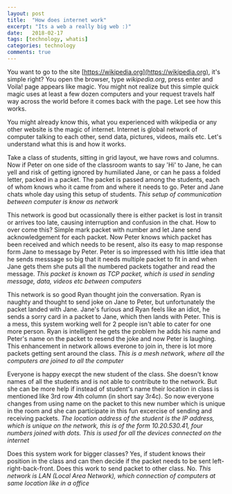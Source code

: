 ```yaml
---
layout: post
title:  "How does internet work"
excerpt: "Its a web a really big web :)"
date:   2018-02-17
tags: [technology, whatis]
categories: technology
comments: true
---
```


You want to go to the site [https://wikipedia.org](https://wikipedia.org), it's simple right? You open the browser, type *wikipedia.org*, press enter and Voila! page appears like magic. You might not realize but this simple quick magic uses at least a few dozen computers and your request travels half way across the world before it comes back with the page. Let see how this works.

You might already know this, what you experienced with wikipedia or any other website is the magic of internet. Internet is global network of computer talking to each other, send data, pictures, videos, mails etc. Let's understand what this is and how it works.

Take a class of students, sitting in grid layout, we have rows and columns. Now if Peter on one side of the classroom wants to say 'Hi' to Jane, he can yell and risk of getting ignored by humiliated Jane, or can he pass a folded letter, packed in a packet. The packet is passed among the students, each of whom knows who it came from and where it needs to go. Peter and Jane chats whole day using this setup of students. *This setup of communication between computer is know as network*

This network is good but ocassionally there is either packet is lost in transit or arrives too late, causing interruption and confusion in the chat. How to over come this? Simple mark packet with number and let Jane send acknowledgement for each packet. Now Peter knows which packet has been received and which needs to be resent, also its easy to map response form Jane to message by Peter. Peter is so impressed with his little idea that he sends messsage so big that it needs multiple packet to fit in and when Jane gets them she puts all the numbered packets togather and read the message. *This packet is known as TCP packet, which is used in sending message, data, videos etc between computers*

This network is so good Ryan thought join the conversation. Ryan is naughty and thought to send joke on Jane to Peter, but unfortunately the packet landed with Jane. Jane's furious and Ryan feels like an idiot, he sends a sorry card in a packet to Jane, which then lands with Peter. This is a mess, this system working well for 2 people isn't able to cater for one more person. Ryan is intelligent he gets the problem he adds his name and Peter's name on the packet to resend the joke and now Peter is laughing. This enhancement in network allows everone to join in, there is lot more packets getting sent around the class. *This is a mesh network, where all the computers are joined to all the computer*

Everyone is happy execpt the new student of the class. She doesn't know names of all the students and is not able to contribute to the network. But she can be more help if instead of student's name their location in class is mentioned like 3rd row 4th column (in short say 3r4c). So now everyone changes from using name on the packet to this new number which is unique in the room and she can participate in this fun excercise of sending and receiving packets. *The location address of the student is the IP address, which is unique on the network, this is of the form 10.20.530.41, four numbers joined with dots. This is used for all the devices connected on the internet*

Does this system work for bigger classes? Yes, if student knows their position in the class and can then decide if the packet needs to be sent left-right-back-front. Does this work to send packet to other class. No. *This network is LAN (Local Area Network), which connection of computers at same location like in a office*
